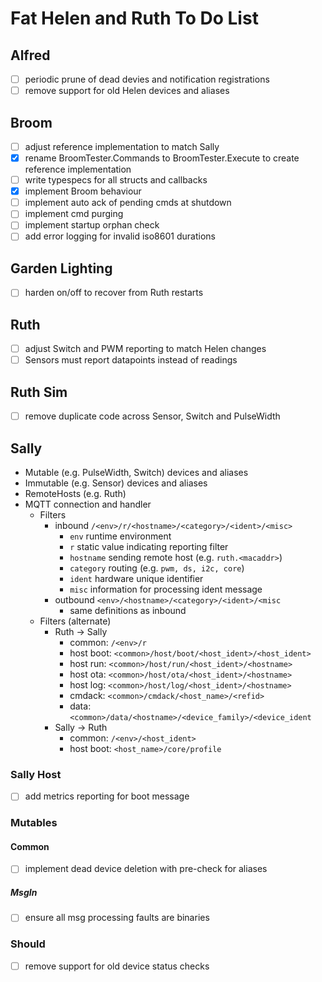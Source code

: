 # Fat Helen and Ruth To Do List

## Alfred

- [ ] periodic prune of dead devies and notification registrations
- [ ] remove support for old Helen devices and aliases

## Broom

- [ ] adjust reference implementation to match Sally
- [x] rename BroomTester.Commands to BroomTester.Execute to create reference implementation
- [ ] write typespecs for all structs and callbacks
- [x] implement Broom behaviour
- [ ] implement auto ack of pending cmds at shutdown
- [ ] implement cmd purging
- [ ] implement startup orphan check
- [ ] add error logging for invalid iso8601 durations

## Garden Lighting

- [ ] harden on/off to recover from Ruth restarts

## Ruth

- [ ] adjust Switch and PWM reporting to match Helen changes
- [ ] Sensors must report datapoints instead of readings

## Ruth Sim

- [ ] remove duplicate code across Sensor, Switch and PulseWidth

## Sally

- Mutable (e.g. PulseWidth, Switch) devices and aliases
- Immutable (e.g. Sensor) devices and aliases
- RemoteHosts (e.g. Ruth)
- MQTT connection and handler
  - Filters
    - inbound `/<env>/r/<hostname>/<category>/<ident>/<misc>`
      - `env` runtime environment
      - `r` static value indicating reporting filter
      - `hostname` sending remote host (e.g. `ruth.<macaddr>`)
      - `category` routing (e.g. `pwm, ds, i2c, core`)
      - `ident` hardware unique identifier
      - `misc` information for processing ident message
    - outbound `<env>/<hostname>/<category>/<ident>/<misc`
      - same definitions as inbound
  - Filters (alternate)
    - Ruth -> Sally
      - common: `/<env>/r`
      - host boot: `<common>/host/boot/<host_ident>/<host_ident>`
      - host run: `<common>/host/run/<host_ident>/<hostname>`
      - host ota: `<common>/host/ota/<host_ident>/<hostname>`
      - host log: `<common>/host/log/<host_ident>/<hostname>`
      - cmdack: `<common>/cmdack/<host_name>/<refid>`
      - data: `<common>/data/<hostname>/<device_family>/<device_ident`
    - Sally -> Ruth
      - common: `/<env>/<host_ident>`
      - host boot: `<host_name>/core/profile`

### Sally Host

- [ ] add metrics reporting for boot message

### Mutables

#### Common

- [ ] implement dead device deletion with pre-check for aliases

##### MsgIn

- [ ] ensure all msg processing faults are binaries

### Should

- [ ] remove support for old device status checks
